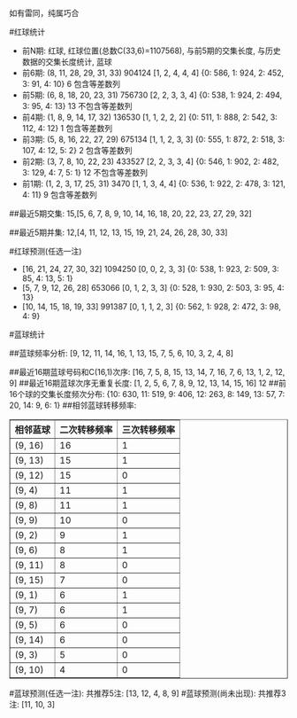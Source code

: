 <!-- 
.. title: 双色球2017018期(2017-02-16)数据分析报告
.. slug: slott-2017018-2017-02-16-report
.. date: 2017-02-17 08:00:00 UTC+08:00
.. tags: Lottery
.. link: 
.. description: 
.. type: text
-->

如有雷同，纯属巧合

<!-- TEASER_END-->

#红球统计

- 前N期: 红球, 红球位置(总数C(33,6)=1107568), 与前5期的交集长度, 与历史数据的交集长度统计, 蓝球
- 前6期: (8, 11, 28, 29, 31, 33) 904124 [1, 2, 4, 4, 4] {0: 586, 1: 924, 2: 452, 3: 91, 4: 10} 6 包含等差数列
- 前5期: (6, 8, 18, 20, 23, 31) 756730 [2, 2, 3, 3, 4] {0: 538, 1: 924, 2: 494, 3: 95, 4: 13} 13 不包含等差数列
- 前4期: (1, 8, 9, 14, 17, 32) 136530 [1, 1, 2, 2, 2] {0: 511, 1: 888, 2: 542, 3: 112, 4: 12} 1 包含等差数列
- 前3期: (5, 8, 16, 22, 27, 29) 675134 [1, 1, 2, 3, 3] {0: 555, 1: 872, 2: 518, 3: 107, 4: 12, 5: 2} 2 包含等差数列
- 前2期: (3, 7, 8, 10, 22, 23) 433527 [2, 2, 3, 3, 4] {0: 546, 1: 902, 2: 482, 3: 129, 4: 7, 5: 1} 12 不包含等差数列
- 前1期: (1, 2, 3, 17, 25, 31) 3470 [1, 1, 3, 4, 4] {0: 536, 1: 922, 2: 478, 3: 121, 4: 11} 9 包含等差数列

##最近5期交集:
15,[5, 6, 7, 8, 9, 10, 14, 16, 18, 20, 22, 23, 27, 29, 32]

##最近5期并集:
12,[4, 11, 12, 13, 15, 19, 21, 24, 26, 28, 30, 33]

#红球预测(任选一注)

- [16, 21, 24, 27, 30, 32] 1094250 [0, 0, 2, 3, 3] {0: 538, 1: 923, 2: 509, 3: 85, 4: 13, 5: 1}
- [5, 7, 9, 12, 26, 28] 653066 [0, 1, 2, 3, 3] {0: 528, 1: 930, 2: 503, 3: 95, 4: 13}
- [10, 14, 15, 18, 19, 33] 991387 [0, 1, 1, 2, 3] {0: 562, 1: 928, 2: 472, 3: 98, 4: 9}

#蓝球统计

##蓝球频率分析:
[9, 12, 11, 14, 16, 1, 13, 15, 7, 5, 6, 10, 3, 2, 4, 8]

##最近16期蓝球号码和C(16,1)次序:
 [16, 7, 5, 8, 15, 13, 14, 7, 16, 7, 6, 13, 1, 2, 12, 9]
##最近16期蓝球次序无重复长度:
 [1, 2, 5, 6, 7, 8, 9, 12, 13, 14, 15, 16] 12
##前16个球的交集长度频次分布:
{10: 630, 11: 519, 9: 406, 12: 263, 8: 149, 13: 57, 7: 20, 14: 9, 6: 1}
##相邻蓝球转移频率:
 <table border="1" class="table table-striped dataframe">
  <thead>
    <tr style="text-align: right;">
      <th>相邻蓝球</th>
      <th>二次转移频率</th>
      <th>三次转移频率</th>
    </tr>
  </thead>
  <tbody>
    <tr>
      <td>(9, 16)</td>
      <td>16</td>
      <td>1</td>
    </tr>
    <tr>
      <td>(9, 13)</td>
      <td>15</td>
      <td>1</td>
    </tr>
    <tr>
      <td>(9, 12)</td>
      <td>15</td>
      <td>0</td>
    </tr>
    <tr>
      <td>(9, 4)</td>
      <td>11</td>
      <td>1</td>
    </tr>
    <tr>
      <td>(9, 8)</td>
      <td>11</td>
      <td>1</td>
    </tr>
    <tr>
      <td>(9, 9)</td>
      <td>10</td>
      <td>0</td>
    </tr>
    <tr>
      <td>(9, 2)</td>
      <td>9</td>
      <td>1</td>
    </tr>
    <tr>
      <td>(9, 6)</td>
      <td>8</td>
      <td>1</td>
    </tr>
    <tr>
      <td>(9, 11)</td>
      <td>8</td>
      <td>0</td>
    </tr>
    <tr>
      <td>(9, 15)</td>
      <td>7</td>
      <td>0</td>
    </tr>
    <tr>
      <td>(9, 1)</td>
      <td>6</td>
      <td>1</td>
    </tr>
    <tr>
      <td>(9, 7)</td>
      <td>6</td>
      <td>1</td>
    </tr>
    <tr>
      <td>(9, 5)</td>
      <td>6</td>
      <td>0</td>
    </tr>
    <tr>
      <td>(9, 14)</td>
      <td>6</td>
      <td>0</td>
    </tr>
    <tr>
      <td>(9, 3)</td>
      <td>5</td>
      <td>0</td>
    </tr>
    <tr>
      <td>(9, 10)</td>
      <td>4</td>
      <td>0</td>
    </tr>
  </tbody>
</table>
#蓝球预测(任选一注):
共推荐5注: [13, 12, 4, 8, 9]
#蓝球预测(尚未出现):
共推荐3注: [11, 10, 3]

